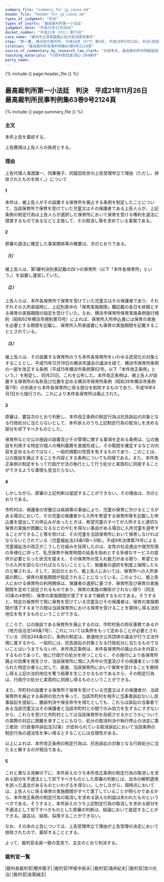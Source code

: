 ```yaml
---
summary_file: "summary_for_jp_cases.md"
header_file: "header_for_jp_cases.md"
types_of_judgment: "判決"
types_of_courts: "最高裁判所第一小法廷"
judgment_date: "平成21年11月26日"
docket_number: "平成21年（行ヒ）第75号"
case_name: "横浜市立保育園廃止処分取消請求事件"
step: "第一審, 横浜地方裁判所, 平成16年（行ウ）第4号, 平成18年5月22日, 判決|控訴審, 東京高等裁判所, 平成18年（行コ）第169号, 平成21年1月29日, 判決"
citation: "最高裁判所民事判例集63巻9号2124頁"
source_of_commentary_by_research_law_clerk: "古田孝夫, 最高裁判所判例解説民事篇平成21年度855頁"
teaching_materials: "行政判例百選7版2-204事件"
party_name:
---
```


{% include {{ page.header_file }}  %}

## 最高裁判所第一小法廷　判決　平成21年11月26日　最高裁判所民事判例集63巻9号2124頁




{% include {{ page.summary_file }}  %}




### 主文



本件上告を棄却する。

上告費用は上告人らの負担とする。





### 理由



上告代理人海渡雄一、同秦雅子、同猿田佐世の上告受理申立て理由（ただし、排除されたものを除く。）について

#### 1

本件は、被上告人がその設置する保育所を廃止する条例を制定したことについて、当該保育所で保育を受けていた児童又はその保護者である上告人らが、上記条例の制定行為は上告人らが選択した保育所において保育を受ける権利を違法に侵害するものであるなどと主張して、その取消し等を求めている事案である。

#### 2

原審の適法に確定した事実関係等の概要は、次のとおりである。

##### （1）

被上告人は、第1審判決別表記載の四つの保育所（以下「本件各保育所」という。）を設置し運営していた。

##### （2）

上告人らは、本件各保育所で保育を受けていた児童又はその保護者であり、それぞれその入所承諾時に、上記別表中の「保育実施期限」欄記載の各日を終期とする保育の実施期間の指定を受けていた。なお、横浜市保育所保育実施条例施行規則（昭和62年横浜市規則第15号）によれば、保育所入所申込書には保育の実施を必要とする期間を記載し、保育所入所承諾書にも保育の実施期間を記載することとされている。

##### （3）

被上告人は、その設置する保育所のうち本件各保育所をいわゆる民営化の対象とすることとし、平成15年12月18日の横浜市議会の議決を経て、横浜市保育所条例の一部を改正する条例（平成15年横浜市条例第62号。以下「本件改正条例」という。）を制定し、同月25日、これを公布した。本件改正条例は、被上告人が設置する保育所の名称及び位置を定める横浜市保育所条例（昭和26年横浜市条例第7号）の別表から本件各保育所に係る部分を削除するものであり、平成16年4月1日から施行され、これにより本件各保育所は廃止された。

#### 3

原審は、要旨次のとおり判断し、本件改正条例の制定行為は抗告訴訟の対象となる行政処分に当たらないとして、本件訴えのうち上記制定行為の取消しを求める部分を却下すべきものとした。

保育所などの公の施設の設置及びその管理に関する事項を定める条例は、公の施設を利用する特定の個人の権利義務を直接形成し、その範囲を確定するなどの内容を定めるものではなく、一般的規範の性質を有するものであり、このことは、公の施設を廃止することを内容とする条例についても同様である。また、本件改正条例の制定をもって行政庁が法の執行として行う処分と実質的に同視することができるような事情も見当たらない。

#### 4

しかしながら、原審の上記判断は是認することができない。その理由は、次のとおりである。

市町村は、保護者の労働又は疾病等の事由により、児童の保育に欠けるところがある場合において、その児童の保護者から入所を希望する保育所等を記載した申込書を提出しての申込みがあったときは、希望児童のすべてが入所すると適切な保育の実施が困難になるなどのやむを得ない事由がある場合に入所児童を選考することができること等を除けば、その児童を当該保育所において保育しなければならないとされている（児童福祉法24条1項～3項）。平成9年法律第74号による児童福祉法の改正がこうした仕組みを採用したのは、女性の社会進出や就労形態の多様化に伴って、乳児保育や保育時間の延長を始めとする多様なサービスの提供が必要となった状況を踏まえ、その保育所の受入れ能力がある限り、希望どおりの入所を図らなければならないこととして、保護者の選択を制度上保障したものと解される。そして、前記のとおり、被上告人においては、保育所への入所承諾の際に、保育の実施期間が指定されることになっている。このように、被上告人における保育所の利用関係は、保護者の選択に基づき、保育所及び保育の実施期間を定めて設定されるものであり、保育の実施の解除がされない限り（同法33条の4参照）、保育の実施期間が満了するまで継続するものである。そうすると、特定の保育所で現に保育を受けている児童及びその保護者は、保育の実施期間が満了するまでの間は当該保育所における保育を受けることを期待し得る法的地位を有するものということができる。

ところで、公の施設である保育所を廃止するのは、市町村長の担任事務であるが（地方自治法149条7号）、これについては条例をもって定めることが必要とされている（同法244条の2）。条例の制定は、普通地方公共団体の議会が行う立法作用に属するから、一般的には、抗告訴訟の対象となる行政処分に当たるものでないことはいうまでもないが、本件改正条例は、本件各保育所の廃止のみを内容とするものであって、他に行政庁の処分を待つことなく、その施行により各保育所廃止の効果を発生させ、当該保育所に現に入所中の児童及びその保護者という限られた特定の者らに対して、直接、当該保育所において保育を受けることを期待し得る上記の法的地位を奪う結果を生じさせるものであるから、その制定行為は、行政庁の処分と実質的に同視し得るものということができる。

また、市町村の設置する保育所で保育を受けている児童又はその保護者が、当該保育所を廃止する条例の効力を争って、当該市町村を相手に当事者訴訟ないし民事訴訟を提起し、勝訴判決や保全命令を得たとしても、これらは訴訟の当事者である当該児童又はその保護者と当該市町村との間でのみ効力を生ずるにすぎないから、これらを受けた市町村としては当該保育所を存続させるかどうかについての実際の対応に困難を来すことにもなり、処分の取消判決や執行停止の決定に第三者効（行政事件訴訟法32条）が認められている取消訴訟において当該条例の制定行為の適法性を争い得るとすることには合理性がある。

以上によれば、本件改正条例の制定行為は、抗告訴訟の対象となる行政処分に当たると解するのが相当である。

#### 5

これと異なる見解の下に、本件訴えのうち本件改正条例の制定行為の取消しを求める部分を不適法として却下すべきものとした原審の判断には、法令の解釈適用を誤った違法があるものといわざるを得ない。しかしながら、現時点においては、上告人らに係る保育の実施期間がすべて満了していることが明らかであるから、本件改正条例の制定行為の取消しを求める訴えの利益は失われたものというべきである。そうすると、本件訴えのうち上記制定行為の取消しを求める部分を不適法として却下すべきものとした原審の判断は、結論において是認することができる。論旨は、結局、採用することができない。

なお、その余の上告については、上告受理申立て理由が上告受理の決定において排除されたので、棄却することとする。

よって、裁判官全員一致の意見で、主文のとおり判決する。

### 裁判官一覧

|裁判長裁判官|櫻井龍子|
|裁判官|甲斐中辰夫|
|裁判官|涌井紀夫|
|裁判官|宮川光治|
|裁判官|金築誠志|






